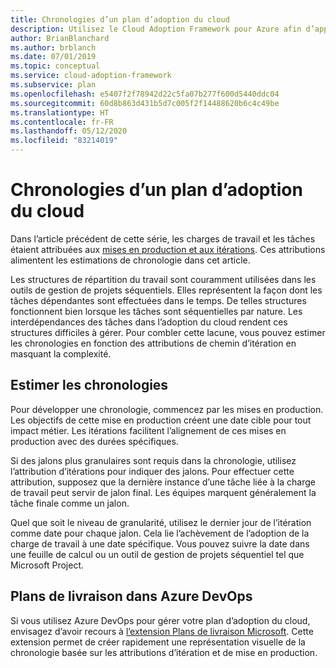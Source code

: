 ```yaml
---
title: Chronologies d’un plan d’adoption du cloud
description: Utilisez le Cloud Adoption Framework pour Azure afin d’apprendre à évaluer les chronologies en fonction de votre plan d’adoption du cloud.
author: BrianBlanchard
ms.author: brblanch
ms.date: 07/01/2019
ms.topic: conceptual
ms.service: cloud-adoption-framework
ms.subservice: plan
ms.openlocfilehash: e5407f2f78942d22c5fa07b277f600d5440ddc04
ms.sourcegitcommit: 60d8b863d431b5d7c005f2f14488620b6c4c49be
ms.translationtype: HT
ms.contentlocale: fr-FR
ms.lasthandoff: 05/12/2020
ms.locfileid: "83214019"
---
```

# <a name="timelines-in-a-cloud-adoption-plan"></a>Chronologies d’un plan d’adoption du cloud

Dans l’article précédent de cette série, les charges de travail et les tâches étaient attribuées aux [mises en production et aux itérations](./iteration-paths.md). Ces attributions alimentent les estimations de chronologie dans cet article.

Les structures de répartition du travail sont couramment utilisées dans les outils de gestion de projets séquentiels. Elles représentent la façon dont les tâches dépendantes sont effectuées dans le temps. De telles structures fonctionnent bien lorsque les tâches sont séquentielles par nature. Les interdépendances des tâches dans l’adoption du cloud rendent ces structures difficiles à gérer. Pour combler cette lacune, vous pouvez estimer les chronologies en fonction des attributions de chemin d’itération en masquant la complexité.

## <a name="estimate-timelines"></a>Estimer les chronologies

Pour développer une chronologie, commencez par les mises en production. Les objectifs de cette mise en production créent une date cible pour tout impact métier. Les itérations facilitent l’alignement de ces mises en production avec des durées spécifiques.

Si des jalons plus granulaires sont requis dans la chronologie, utilisez l’attribution d’itérations pour indiquer des jalons. Pour effectuer cette attribution, supposez que la dernière instance d’une tâche liée à la charge de travail peut servir de jalon final. Les équipes marquent généralement la tâche finale comme un jalon.

Quel que soit le niveau de granularité, utilisez le dernier jour de l’itération comme date pour chaque jalon. Cela lie l’achèvement de l’adoption de la charge de travail à une date spécifique. Vous pouvez suivre la date dans une feuille de calcul ou un outil de gestion de projets séquentiel tel que Microsoft Project.

## <a name="delivery-plans-in-azure-devops"></a>Plans de livraison dans Azure DevOps

<!-- docsTest:ignore "Microsoft Delivery Plans" -->

Si vous utilisez Azure DevOps pour gérer votre plan d’adoption du cloud, envisagez d’avoir recours à [l’extension Plans de livraison Microsoft](https://marketplace.visualstudio.com/items?itemname=ms.vss-plans). Cette extension permet de créer rapidement une représentation visuelle de la chronologie basée sur les attributions d’itération et de mise en production.
